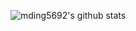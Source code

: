 ![mding5692's github stats](https://github-readme-stats.vercel.app/api?username=mding5692&count_private=true)
